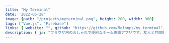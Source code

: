 ```yaml
---
title: "My Terminal"
date: '2022-05-28'
image: {path: "/projects/myterminal.png", height: 200, width: 300}
tags: ["Vue.js", "Firebase"]
links: { website: "", github: "https://github.com/Melonps/my_terminal", media: "" }
description: { ja: "ブラウザ用のおしゃれで便利なホーム画面アプリです．友人と共同開発したアプリです．", en: "This is a stylish and useful home screen app for browsers. I developed this app with a friend of mine." }
---
```

